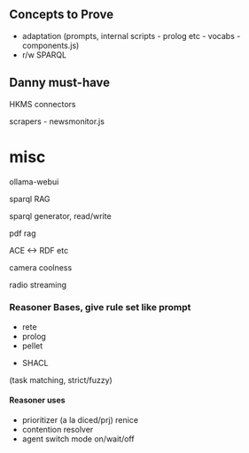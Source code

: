 ## Concepts to Prove

- adaptation (prompts, internal scripts - prolog etc - vocabs - components.js)
- r/w SPARQL

## Danny must-have

HKMS connectors

scrapers - newsmonitor.js

# misc

ollama-webui

sparql RAG

sparql generator, read/write

pdf rag

ACE <-> RDF etc

camera coolness

radio streaming

### Reasoner Bases, give rule set like prompt

- rete
- prolog
- pellet

* SHACL

(task matching, strict/fuzzy)

#### Reasoner uses

- prioritizer (a la diced/prj) renice
- contention resolver
- agent switch mode on/wait/off
